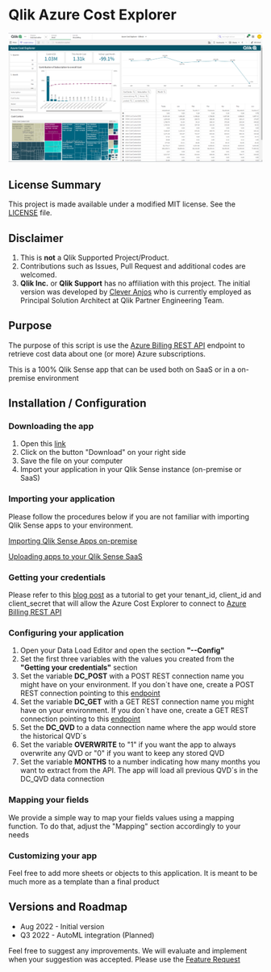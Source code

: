 # Qlik Azure Cost Explorer 

![Screenshot](img/screenshot.png?raw=true "Screenshot")

## License Summary

This project is made available under a modified MIT license. See the [LICENSE](LICENSE) file.

## Disclaimer

1. This is **not** a Qlik Supported Project/Product.
2. Contributions such as Issues, Pull Request and additional codes are welcomed.
3. **Qlik Inc.** or **Qlik Support** has no affiliation with this project. The initial version was developed by [Clever Anjos](https://www.linkedin.com/in/cleveranjos/) who is currently employed as Principal Solution Architect at Qlik Partner Engineering Team.

## Purpose

The purpose of this script is use the [Azure Billing REST API](https://docs.microsoft.com/en-us/rest/api/billing/) endpoint to retrieve cost data about one (or more) Azure subscriptions.

This is a 100% Qlik Sense app that can be used both on SaaS or in a on-premise environment

## Installation / Configuration

### Downloading the app

1. Open this [link](qvf/Azure%20Cost%20Explorer%20-%20Github.qvf)
2. Click on the button "Download" on your right side
3. Save the file on your computer
4. Import your application in your Qlik Sense instance (on-premise or SaaS)

### Importing your application

Please follow the procedures below if you are not familiar with importing Qlik Sense apps to your environment.

[Importing Qlik Sense Apps on-premise](https://help.qlik.com/en-US/sense-admin/May2022/Subsystems/DeployAdministerQSE/Content/Sense_DeployAdminister/QSEoW/Administer_QSEoW/Managing_QSEoW/import-apps.htm)

[Uploading apps to your Qlik Sense SaaS](https://help.qlik.com/en-US/cloud-services/Subsystems/Hub/Content/Sense_Hub/Apps/uploading-apps.htm)

### Getting your credentials

Please refer to this [blog post](https://www.inkoop.io/blog/how-to-get-azure-api-credentials/) as a tutorial to get your tenant_id, client_id and client_secret that will allow the Azure Cost Explorer to connect to [Azure Billing REST API](https://docs.microsoft.com/en-us/rest/api/billing/)

### Configuring your application

1. Open your Data Load Editor and open the section **"--Config"**
2. Set the first three variables with the values you created from the **"Getting your credentials"** section
3. Set the variable **DC_POST** with a POST REST connection name you might have on your environment. If you don´t have one, create a POST REST connection pointing to this [endpoint](https://postman-echo.com/post)
4. Set the variable **DC_GET** with a GET REST connection name you might have on your environment. If you don´t have one, create a GET REST connection pointing to this [endpoint](https://postman-echo.com/get?test=123)
5. Set the **DC_QVD** to a data connection name where the app would store the historical QVD´s
6. Set the variable **OVERWRITE** to "1" if you want the app to always overwrite any QVD or "0" if you want to keep any stored QVD
7. Set the variable **MONTHS** to a number indicating how many months you want to extract from the API. The app will load all previous QVD´s in the DC_QVD data connection

### Mapping your fields

We provide a simple way to map your fields values using a mapping function. To do that, adjust the "Mapping" section accordingly to your needs

### Customizing your app

Feel free to add more sheets or objects to this application. It is meant to be much more as a template than a final product

## Versions and Roadmap

* Aug 2022 - Initial version
* Q3 2022 - AutoML integration (Planned)

Feel free to suggest any improvements. We will evaluate and implement when your suggestion was accepted. Please use the [Feature Request](https://github.com/Qlik-PE/qlik-azure-cost-explorer/issues/new?assignees=&labels=&template=feature_request.md&title=)